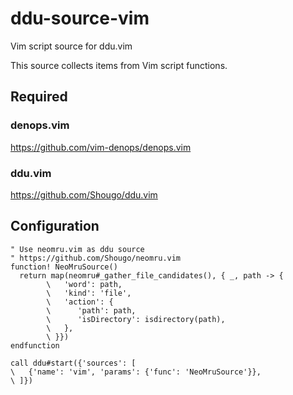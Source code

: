 # ddu-source-vim

Vim script source for ddu.vim

This source collects items from Vim script functions.

## Required

### denops.vim

https://github.com/vim-denops/denops.vim

### ddu.vim

https://github.com/Shougo/ddu.vim

## Configuration

```vim
" Use neomru.vim as ddu source
" https://github.com/Shougo/neomru.vim
function! NeoMruSource()
  return map(neomru#_gather_file_candidates(), { _, path -> {
        \   'word': path,
        \   'kind': 'file',
        \   'action': {
        \      'path': path,
        \      'isDirectory': isdirectory(path),
        \   },
        \ }})
endfunction

call ddu#start({'sources': [
\   {'name': 'vim', 'params': {'func': 'NeoMruSource'}},
\ ]})
```
